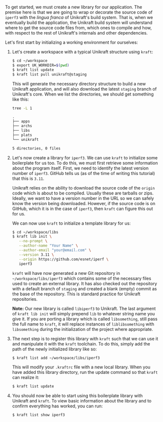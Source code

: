 To get started, we must create a new library for our application.
The premise here is that we are going to wrap or decorate the source code of `iperf3` with the _lingua franca_ of Unikraft's build system.
That is, when we eventually build the application, the Unikraft build system will understand where to get the source code files from, which ones to compile and how, with respect to the rest of Unikraft's internals and other dependencies.

Let's first start by initializing a working environment for ourselves:

1. Let's create a workspace with a typical Unikraft structure using `kraft`:

   ```bash
   $ cd ~/workspace
   $ export UK_WORKDIR=$(pwd)
   $ kraft list update
   $ kraft list pull unikraft@staging
   ```

   This will generate the necessary directory structure to build a new Unikraft application, and will also download the latest `staging` branch of Unikraft's core.
   When we list the directories, we should get something like this:

   ```bash
   tree -L 1
   ```

   ```markdown
   .
   ├── apps
   ├── archs
   ├── libs
   ├── plats
   └── unikraft

   5 directories, 0 files
   ```

1. Let's now create a library for `iperf3`.
   We can use `kraft` to initialize some boilerplate for us too.
   To do this, we must first retrieve some information about the program itself.
   First, we need to identify the latest version number of `iperf3`.
   GitHub tells us (as of the time of writing this tutorial) that this is `3.11`.

   Unikraft relies on the ability to download the source code of the `origin` code which is about to be compiled.
   Usually these are tarballs or zips.
   Ideally, we want to have a version number in the URL so we can safely know the version being downloaded.
   However, if the source code is on GitHub, which it is in the case of `iperf3`, then `kraft` can figure this out for us.

   We can now use `kraft` to initialize a template library for us:

   ```bash
   $ cd ~/workspace/libs
   $ kraft lib init \
      --no-prompt \
      --author-name "Your Name" \
      --author-email "your@email.com" \
      --version 3.11 \
      --origin https://github.com/esnet/iperf \
      iperf3
   ```

   `kraft` will have now generated a new Git repository in `~/workspace/libs/iperf3` which contains some of the necessary files used to create an external library.
   It has also checked out the repository with a default branch of `staging` and created a blank (empty) commit as the base of the repository.
   This is standard practice for Unikraft repositories.

   **Note:** Our new library is called `libiperf3` to Unikraft.
   The last argument of `kraft lib init` will simply prepend `lib` to whatever string name you give it.
   If you are porting a library which is called `libsomething`, still pass the full name to `kraft`, it will replace instances of `liblibsomething` with `libsomething` during the initialization of the project where appropriate.

1. The next step is to register this library with `kraft` such that we can use it and manipulate it with the `kraft` toolchain.
   To do this, simply add the path of the newly initialized library like so:

   ```bash
   $ kraft list add ~/workspace/libs/iperf3
   ```

   This will modify your `.kraftrc` file with a new local library.
   When you have added this library directory, run the update command so that `kraft` can realize it:

   ```bash
   $ kraft list update
   ```

1. You should now be able to start using this boilerplate library with Unikraft and `kraft`.
   To view basic information about the library and to confirm everything has worked, you can run:

   ```bash
   $ kraft list show iperf3
   ```
